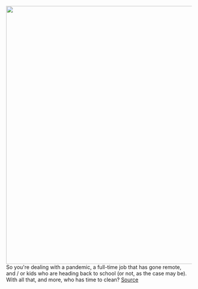 <img src='https://cdn.vox-cdn.com/thumbor/Jbw4ZjEcbsqdtyGi-WukLftXIOk=/0x0:5343x3648/1200x800/filters:focal(2245x1397:3099x2251)/cdn.vox-cdn.com/uploads/chorus_image/image/67219462/1207979921.jpg.0.jpg' width='700px' /><br/>
So you're dealing with a pandemic, a full-time job that has gone remote, and / or kids who are heading back to school (or not, as the case may be). With all that, and more, who has time to clean?
<a href='https://www.theverge.com/21356067/zoom-background-video-conferencing-skype-teams-jitsi-how-to'> Source <a/>